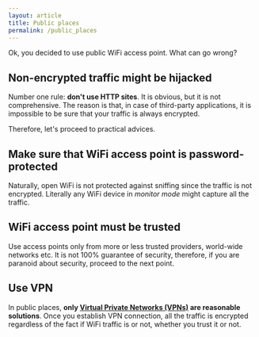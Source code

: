 ```yaml
---
layout: article
title: Public places
permalink: /public_places
---
```

Ok, you decided to use public WiFi access point. What can go wrong?

## Non-encrypted traffic might be hijacked

Number one rule: **don't use HTTP sites**. It is obvious, but it is not comprehensive. The reason is that, in case of third-party applications, it is impossible to be sure that your traffic is always encrypted.

Therefore, let's proceed to practical advices.

## Make sure that WiFi access point is password-protected

Naturally, open WiFi is not protected against sniffing since the traffic is not encrypted. Literally any WiFi device in *monitor mode* might capture all the traffic.

## WiFi access point must be trusted

Use access points only from more or less trusted providers, world-wide networks etc.
It is not 100% guarantee of security, therefore, if you are paranoid about security, proceed to the next point.

## Use VPN

In public places, **only [Virtual Private Networks (VPNs)](/vpn.html) are reasonable solutions**. Once you establish VPN connection, all the traffic is encrypted regardless of the fact if WiFi traffic is or not, whether you trust it or not.
